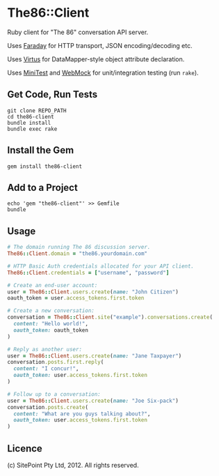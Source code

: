 The86::Client
=============

Ruby client for "The 86" conversation API server.

Uses [Faraday][1] for HTTP transport, JSON encoding/decoding etc.

Uses [Virtus][2] for DataMapper-style object attribute declaration.

Uses [MiniTest][3] and [WebMock][4] for unit/integration testing (run `rake`).


[1]: https://github.com/technoweenie/faraday
[2]: https://github.com/solnic/virtus
[3]: https://github.com/seattlerb/minitest
[4]: https://github.com/bblimke/webmock


Get Code, Run Tests
-------------------

    git clone REPO_PATH
    cd the86-client
    bundle install
    bundle exec rake


Install the Gem
---------------

    gem install the86-client


Add to a Project
----------------

    echo 'gem "the86-client"' >> Gemfile
    bundle


Usage
-----

```ruby
# The domain running The 86 discussion server.
The86::Client.domain = "the86.yourdomain.com"

# HTTP Basic Auth credentials allocated for your API client.
The86::Client.credentials = ["username", "password"]

# Create an end-user account:
user = The86::Client.users.create(name: "John Citizen")
oauth_token = user.access_tokens.first.token

# Create a new conversation:
conversation = The86::Client.site("example").conversations.create(
  content: "Hello world!",
  oauth_token: oauth_token
)

# Reply as another user:
user = The86::Client.users.create(name: "Jane Taxpayer")
conversation.posts.first.reply(
  content: "I concur!",
  oauth_token: user.access_tokens.first.token
)

# Follow up to a conversation:
user = The86::Client.users.create(name: "Joe Six-pack")
conversation.posts.create(
  content: "What are you guys talking about?",
  oauth_token: user.access_tokens.first.token
)
```


Licence
-------

(c) SitePoint Pty Ltd, 2012.  All rights reserved.
